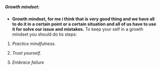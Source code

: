 ##### Growth mindset:

 * **Growth mindset, for me i think that is very good thing and we have all to do it in a certain point or a certain situation and all of us have to use it for  solve our issue and mistakes.**
 To keep your self in a growth mindset you should do tis steps:
 
1. *Practice mindfulness.*
 
2. *Trust yourself.*
 
3. *Embrace failure*
